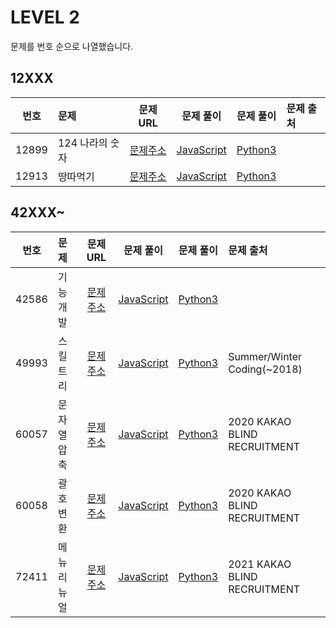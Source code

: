 # LEVEL 2

문제를 번호 순으로 나열했습니다.

## 12XXX

| 번호  | 문제            |                               문제 URL                               |                문제 풀이                 |               문제 풀이               | 문제 출처 |
| :---: | :-------------- | :------------------------------------------------------------------: | :--------------------------------------: | :-----------------------------------: | :-------- |
| 12899 | 124 나라의 숫자 | [문제주소](https://programmers.co.kr/learn/courses/30/lessons/12899) | [JavaScript](./12899-124_나라의_숫자.js) | [Python3](./12899-124_나라의_숫자.py) |           |
| 12913 | 땅따먹기        | [문제주소](https://programmers.co.kr/learn/courses/30/lessons/12913) |    [JavaScript](./12913-땅따먹기.js)     |    [Python3](./12913-땅따먹기.py)     |           |

## 42XXX~

| 번호  | 문제        |                               문제 URL                               |              문제 풀이               |             문제 풀이             | 문제 출처                    |
| :---: | :---------- | :------------------------------------------------------------------: | :----------------------------------: | :-------------------------------: | :--------------------------- |
| 42586 | 기능개발    | [문제주소](https://programmers.co.kr/learn/courses/30/lessons/42586) |  [JavaScript](./42586-기능개발.js)   |  [Python3](./42586-기능개발.py)   |                              |
| 49993 | 스킬트리    | [문제주소](https://programmers.co.kr/learn/courses/30/lessons/49993) |  [JavaScript](./49993-스킬트리.js)   |  [Python3](./49993-스킬트리.py)   | Summer/Winter Coding(~2018)  |
| 60057 | 문자열 압축 | [문제주소](https://programmers.co.kr/learn/courses/30/lessons/60057) | [JavaScript](./60057-문자열_압축.js) | [Python3](./60057-문자열_압축.py) | 2020 KAKAO BLIND RECRUITMENT |
| 60058 | 괄호 변환   | [문제주소](https://programmers.co.kr/learn/courses/30/lessons/60058) |  [JavaScript](./60058-괄호_변환.js)  |  [Python3](./60058-괄호_변환.py)  | 2020 KAKAO BLIND RECRUITMENT |
| 72411 | 메뉴 리뉴얼 | [문제주소](https://programmers.co.kr/learn/courses/30/lessons/72411) | [JavaScript](./72411-메뉴_리뉴얼.js) | [Python3](./72411-메뉴_리뉴얼.py) | 2021 KAKAO BLIND RECRUITMENT |
